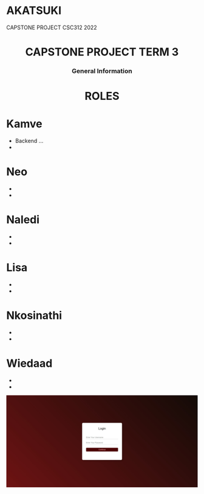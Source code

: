 # AKATSUKI
CAPSTONE PROJECT CSC312 2022
<h1 align="center"> CAPSTONE PROJECT TERM 3 </h1>
<h3 align="center">General Information</h3>

<h1 align="center"> ROLES </h1>

# Kamve
- Backend ...
-
# Neo
-
-
# Naledi
-
-
# Lisa
-
-
# Nkosinathi
-
-
# Wiedaad
-
-
<p>
  <a>
    <img src="login page test.jpg" width=850 alt="test example">
  </a>
</p>





